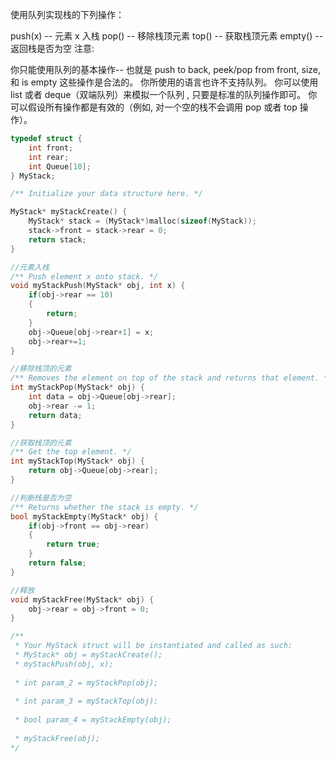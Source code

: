 使用队列实现栈的下列操作：

push(x) -- 元素 x 入栈
pop() -- 移除栈顶元素
top() -- 获取栈顶元素
empty() -- 返回栈是否为空
注意:

你只能使用队列的基本操作-- 也就是 push to back, peek/pop from front, size, 和 is empty 这些操作是合法的。
你所使用的语言也许不支持队列。 你可以使用 list 或者 deque（双端队列）来模拟一个队列 , 只要是标准的队列操作即可。
你可以假设所有操作都是有效的（例如, 对一个空的栈不会调用 pop 或者 top 操作）。



```c
typedef struct {
    int front;
    int rear;
    int Queue[10];
} MyStack;

/** Initialize your data structure here. */

MyStack* myStackCreate() {
    MyStack* stack = (MyStack*)malloc(sizeof(MyStack));
    stack->front = stack->rear = 0;
    return stack;
}

//元素入栈
/** Push element x onto stack. */
void myStackPush(MyStack* obj, int x) {
    if(obj->rear == 10)
    {
        return;
    }
    obj->Queue[obj->rear+1] = x;
    obj->rear+=1;
}

//移除栈顶的元素
/** Removes the element on top of the stack and returns that element. */
int myStackPop(MyStack* obj) {
    int data = obj->Queue[obj->rear];
    obj->rear -= 1;
    return data;
}

//获取栈顶的元素
/** Get the top element. */
int myStackTop(MyStack* obj) {
    return obj->Queue[obj->rear];
}

//判断栈是否为空
/** Returns whether the stack is empty. */
bool myStackEmpty(MyStack* obj) {
    if(obj->front == obj->rear)
    {
        return true;
    }
    return false;
}

//释放
void myStackFree(MyStack* obj) {
    obj->rear = obj->front = 0;
}

/**
 * Your MyStack struct will be instantiated and called as such:
 * MyStack* obj = myStackCreate();
 * myStackPush(obj, x);
 
 * int param_2 = myStackPop(obj);
 
 * int param_3 = myStackTop(obj);
 
 * bool param_4 = myStackEmpty(obj);
 
 * myStackFree(obj);
*/
```

